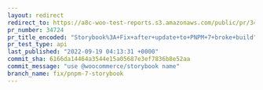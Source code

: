 ```yaml
---
layout: redirect
redirect_to: https://a8c-woo-test-reports.s3.amazonaws.com/public/pr/34724/api/index.html
pr_number: 34724
pr_title_encoded: "Storybook%3A+Fix+after+update+to+PNPM+7+broke+build"
pr_test_type: api
last_published: "2022-09-19 04:13:31 +0000"
commit_sha: 6166da14464a3544e15a05687e3ef7836b8e52aa
commit_message: "use @woocommerce/storybook name"
branch_name: fix/pnpm-7-storybook
---
```

